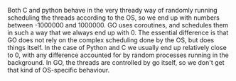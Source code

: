 Both C and python behave in the very thready way of randomly running scheduling the threads according to the OS, so we end up with numbers between -1000000 and 1000000.
GO uses coroutines, and schedules them in such a way that we always end up with 0. The essential difference is that GO does not rely on the complex scheduling done by the OS, but does things itself. In the case of Python and C we usually end up relatively close to 0, with any difference accounted for by random processes running in the background. In GO, the threads are controlled by go itself, so we don't get that kind of OS-specific behaviour.
